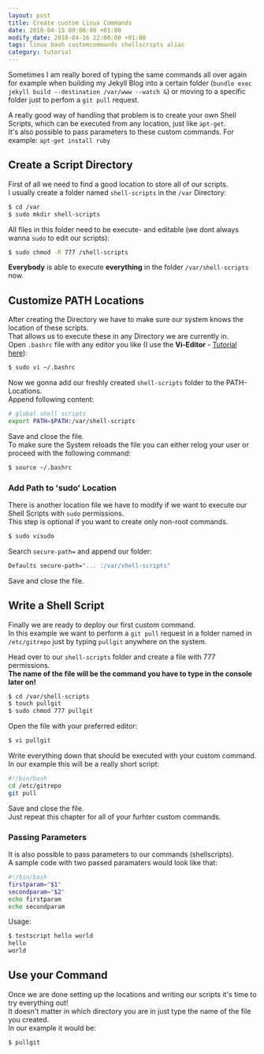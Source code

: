 ```yaml
---
layout: post
title: Create custom Linux Commands
date: 2018-04-15 09:00:00 +01:00
modify_date: 2018-04-16 22:00:00 +01:00
tags: linux bash customcommands shellscripts alias
category: tutorial
---
```


Sometimes I am really bored of typing the same commands all over again for example when building my Jekyll Blog into a certain folder (`bundle exec jekyll build --destination /var/www --watch &`) or moving to a specific folder just to perfom a `git pull` request.

A really good way of handling that problem is to create your own Shell Scripts, which can be executed from any location, just like `apt-get`.<!--more-->  
It's also possible to pass parameters to these custom commands. For example: `apt-get install ruby`

## Create a Script Directory
First of all we need to find a good location to store all of our scripts.  
I usually create a folder named `shell-scripts` in the `/var` Directory:
```bash
$ cd /var
$ sudo mkdir shell-scripts
```
All files in this folder need to be execute- and editable (we dont always wanna `sudo` to edit our scripts):
```bash
$ sudo chmod -R 777 /shell-scripts
```
__Everybody__ is able to execute __everything__ in the folder `/var/shell-scripts` now.

## Customize PATH Locations
After creating the Directory we have to make sure our system knows the location of these scripts.  
That allows us to execute these in any Directory we are currently in.  
Open `.bashrc` file with any editor you like (I use the __Vi-Editor__ - [Tutorial here](http://www.openvim.com)):
```bash
$ sudo vi ~/.bashrc
```
Now we gonna add our freshly created `shell-scripts` folder to the PATH-Locations.  
Append following content:
```bash
# global shell scripts
export PATH=$PATH:/var/shell-scripts
```
Save and close the file.  
To make sure the System reloads the file you can either relog your user or proceed with the following command:
```bash
$ source ~/.bashrc
```

### Add Path to 'sudo' Location
There is another location file we have to modify if we want to execute our Shell Scripts with `sudo` permissions.  
This step is optional if you want to create only non-root commands.
```bash
$ sudo visudo
```
Search `secure-path=` and append our folder:
```bash
Defaults secure-path="... :/var/shell-scripts"
```
Save and close the file.

## Write a Shell Script
Finally we are ready to deploy our first custom command.  
In this example we want to perform a `git pull` request in a folder named in `/etc/gitrepo` just by typing `pullgit` anywhere on the system.  

Head over to our `shell-scripts` folder and create a file with 777 permissions.  
__The name of the file will be the command you have to type in the console later on!__  
```bash
$ cd /var/shell-scripts
$ touch pullgit
$ sudo chmod 777 pullgit
```
Open the file with your preferred editor:
```bash
$ vi pullgit
```
Write everything down that should be executed with your custom command.  
In our example this will be a really short script:
```bash
#!/bin/bash
cd /etc/gitrepo
git pull
```
Save and close the file.  
Just repeat this chapter for all of your furhter custom commands.

### Passing Parameters
It is also possible to pass parameters to our commands (shellscripts).  
A sample code with two passed paramaters would look like that:
```bash
#!/bin/bash
firstparam="$1"
secondparam="$2"
echo firstparam
echo secondparam
```
Usage:
```bash
$ testscript hello world
hello
world
```

## Use your Command
Once we are done setting up the locations and writing our scripts it's time to try everything out!  
It doesn't matter in which directory you are in just type the name of the file you created.  
In our example it would be:
```bash
$ pullgit
```